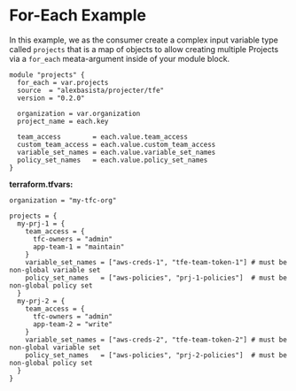 # For-Each Example
In this example, we as the consumer create a complex input variable type called `projects` that is a map of objects to allow creating multiple Projects via a `for_each` meata-argument inside of your module block.


```hcl
module "projects" {
  for_each = var.projects
  source  = "alexbasista/projecter/tfe"
  version = "0.2.0"

  organization = var.organization
  project_name = each.key

  team_access        = each.value.team_access
  custom_team_access = each.value.custom_team_access
  variable_set_names = each.value.variable_set_names
  policy_set_names   = each.value.policy_set_names
}
```
  
  
**terraform.tfvars:**
```hcl
organization = "my-tfc-org"

projects = {
  my-prj-1 = {
    team_access = {
      tfc-owners = "admin"
      app-team-1 = "maintain"
    }
    variable_set_names = ["aws-creds-1", "tfe-team-token-1"] # must be non-global variable set
    policy_set_names   = ["aws-policies", "prj-1-policies"]  # must be non-global policy set
  }
  my-prj-2 = {
    team_access = {
      tfc-owners = "admin"
      app-team-2 = "write"
    }
    variable_set_names = ["aws-creds-2", "tfe-team-token-2"] # must be non-global variable set
    policy_set_names   = ["aws-policies", "prj-2-policies"]  # must be non-global policy set
  }
}
```